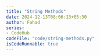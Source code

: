 ```yaml
---
title: "String Methods"
date: 2024-12-13T08:06:13+05:30
author: Fahad
series:
- CodeHub
codeFile: "code/string-methods.py"
isCodeRunnable: true
---
```

